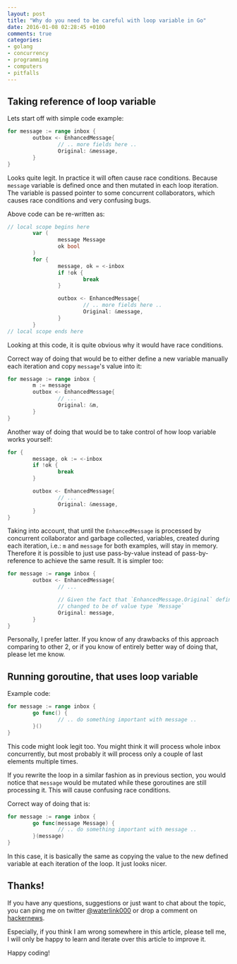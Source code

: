 ```yaml
---
layout: post
title: "Why do you need to be careful with loop variable in Go"
date: 2016-01-08 02:28:45 +0100
comments: true
categories: 
- golang
- concurrency
- programming
- computers
- pitfalls
---
```


## Taking reference of loop variable

Lets start off with simple code example:

```go
for message := range inbox {
        outbox <- EnhancedMessage{
                // .. more fields here ..
                Original: &message,
        }
}
```

Looks quite legit. In practice it will often cause race conditions. Because
`message` variable is defined once and then mutated in each loop iteration. The
variable is passed pointer to some concurrent collaborators, which causes race
conditions and very confusing bugs.

Above code can be re-written as:

```go
// local scope begins here
        var (
                message Message
                ok bool
        )
        for {
                message, ok = <-inbox
                if !ok {
                        break
                }

                outbox <- EnhancedMessage{
                        // .. more fields here ..
                        Original: &message,
                }
        }
// local scope ends here
```

Looking at this code, it is quite obvious why it would have race conditions.

Correct way of doing that would be to either define a new variable manually
each iteration and copy `message`'s value into it:

```go
for message := range inbox {
        m := message
        outbox <- EnhancedMessage{
                // ...
                Original: &m,
        }
}
```

Another way of doing that would be to take control of how loop variable works
yourself:

```go
for {
        message, ok := <-inbox
        if !ok {
                break
        }

        outbox <- EnhancedMessage{
                // ...
                Original: &message,
        }
}
```

Taking into account, that until the `EnhancedMessage` is processed by
concurrent collaborator and garbage collected, variables, created during each
iteration, i.e.: `m` and `message` for both examples, will stay in memory.
Therefore it is possible to just use pass-by-value instead of
pass-by-reference to achieve the same result. It is simpler too:

```go
for message := range inbox {
        outbox <- EnhancedMessage{
                // ...

                // Given the fact that `EnhancedMessage.Original` definition
                // changed to be of value type `Message`
                Original: message,
        }
}
```

Personally, I prefer latter. If you know of any drawbacks of this approach
comparing to other 2, or if you know of entirely better way of doing that,
please let me know.

## Running goroutine, that uses loop variable

Example code:

```go
for message := range inbox {
        go func() {
                // .. do something important with message ..
        }()
}
```

This code might look legit too. You might think it will process whole inbox
concurrently, but most probably it will process only a couple of last elements
multiple times.

If you rewrite the loop in a similar fashion as in previous section, you would
notice that `message` would be mutated while these goroutines are still
processing it. This will cause confusing race conditions.

Correct way of doing that is:

```go
for message := range inbox {
        go func(message Message) {
                // .. do something important with message ..
        }(message)
}
```

In this case, it is basically the same as copying the value to the new defined
variable at each iteration of the loop. It just looks nicer.

## Thanks!

If you have any questions, suggestions or just want to chat about the topic,
you can ping me on twitter [@waterlink000](https://twitter.com/waterlink000) or
drop a comment on [hackernews](https://news.ycombinator.com/item?id=10864593).

Especially, if you think I am wrong somewhere in this article, please tell me,
I will only be happy to learn and iterate over this article to improve it.

Happy coding!
